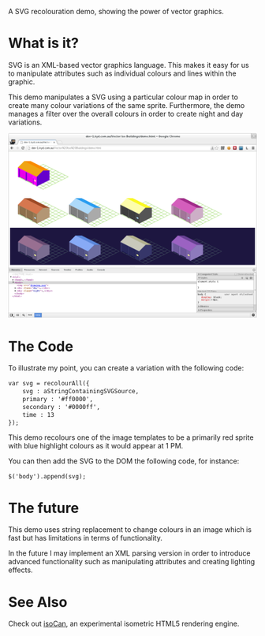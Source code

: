 A SVG recolouration demo, showing the power of vector graphics.

What is it?
===========
SVG is an XML-based vector graphics language. This makes it easy for us
to manipulate attributes such as individual colours and lines within the
graphic.

This demo manipulates a SVG using a particular colour map in order to
create many colour variations of the same sprite. Furthermore, the demo
manages a filter over the overall colours in order to create night and
day variations.

![The screenshot shows a number of colour variations and a night/day sample](screenshot.png)

The Code
========
To illustrate my point, you can create a variation with the following
code:

	var svg = recolourAll({
		svg : aStringContainingSVGSource,
		primary : '#ff0000',
		secondary : '#0000ff',
		time : 13
	});
		
This demo recolours one of the image templates to be a primarily red
sprite with blue highlight colours as it would appear at 1 PM.

You can then add the SVG to the DOM the following code, for instance:

	$('body').append(svg);

The future
==========
This demo uses string replacement to change colours in an image which is
fast but has limitations in terms of functionality.

In the future I may implement an XML parsing version in order to
introduce advanced functionality such as manipulating attributes and
creating lighting effects.

See Also
========
Check out [isoCan](http://isocan.kyd.com.au/), an experimental isometric
HTML5 rendering engine.
